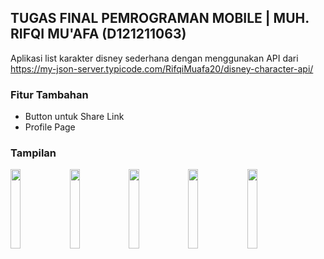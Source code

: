 ## TUGAS FINAL PEMROGRAMAN MOBILE | MUH. RIFQI MU'AFA (D121211063)
Aplikasi list karakter disney sederhana dengan menggunakan API dari https://my-json-server.typicode.com/RifqiMuafa20/disney-character-api/

### Fitur Tambahan
- Button untuk Share Link
- Profile Page

### Tampilan
<img src="https://github.com/RifqiMuafa20/disney-char-app/assets/118341868/6dc2d714-d9c8-44f1-8efc-b4019b28499b" width=18% height=18%>
<img src="https://github.com/RifqiMuafa20/disney-char-app/assets/118341868/94f1e30e-7f2b-4084-b727-deb5b2a8338d" width=18% height=18%>
<img src="https://github.com/RifqiMuafa20/disney-char-app/assets/118341868/abd23fd1-c87b-4b3b-8f71-a4afcaf19269" width=18% height=18%>
<img src="https://github.com/RifqiMuafa20/disney-char-app/assets/118341868/01e66535-48b7-4163-9664-c59a142f7f7f" width=18% height=18%>
<img src="https://github.com/RifqiMuafa20/disney-char-app/assets/118341868/6dab6992-40fc-4222-91b2-f41920c8cb11" width=18% height=18%>
